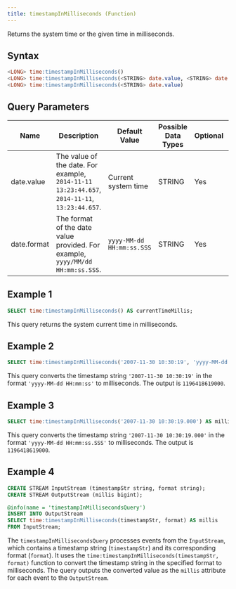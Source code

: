 ```yaml
---
title: timestampInMilliseconds (Function)
---
```


Returns the system time or the given time in milliseconds.

## Syntax

```sql
<LONG> time:timestampInMilliseconds()
<LONG> time:timestampInMilliseconds(<STRING> date.value, <STRING> date.format)
<LONG> time:timestampInMilliseconds(<STRING> date.value)
```

## Query Parameters

| Name | Description  | Default Value | Possible Data Types | Optional | Dynamic |
|------|--------------|---------------|---------------------|----------|---------|
| date.value  | The value of the date. For example, `2014-11-11 13:23:44.657`, `2014-11-11`, `13:23:44.657`. | Current system time         | STRING| Yes      | Yes     |
| date.format | The format of the date value provided. For example, `yyyy/MM/dd HH:mm:ss.SSS`. | `yyyy-MM-dd HH:mm:ss.SSS` | STRING| Yes      | Yes     |

## Example 1

```sql
SELECT time:timestampInMilliseconds() AS currentTimeMillis;
```

This query returns the system current time in milliseconds.

## Example 2

```sql
SELECT time:timestampInMilliseconds('2007-11-30 10:30:19', 'yyyy-MM-dd HH:mm:ss') AS millis;
```

This query converts the timestamp string `'2007-11-30 10:30:19'` in the format `'yyyy-MM-dd HH:mm:ss'` to milliseconds. The output is `1196418619000`.

## Example 3

```sql
SELECT time:timestampInMilliseconds('2007-11-30 10:30:19.000') AS millis;
```

This query converts the timestamp string `'2007-11-30 10:30:19.000'` in the format `'yyyy-MM-dd HH:mm:ss.SSS'` to milliseconds. The output is `1196418619000`.

## Example 4

```sql
CREATE STREAM InputStream (timestampStr string, format string);
CREATE STREAM OutputStream (millis bigint);

@info(name = 'timestampInMillisecondsQuery')
INSERT INTO OutputStream
SELECT time:timestampInMilliseconds(timestampStr, format) AS millis
FROM InputStream;
```

The `timestampInMillisecondsQuery` processes events from the `InputStream`, which contains a timestamp string (`timestampStr`) and its corresponding format (`format`). It uses the `time:timestampInMilliseconds(timestampStr, format)` function to convert the timestamp string in the specified format to milliseconds. The query outputs the converted value as the `millis` attribute for each event to the `OutputStream`.
